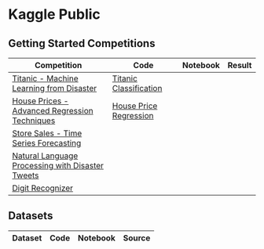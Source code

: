 # Kaggle Public

## Getting Started Competitions

Competition  | Code | Notebook | Result 
---  | --- | --- | --- 
[Titanic - Machine Learning from Disaster](https://www.kaggle.com/competitions/titanic)  | [Titanic Classification](https://github.com/levimjoseph/kaggle-public/blob/main/titanic-classification.ipynb) | | |
[House Prices - Advanced Regression Techniques](https://www.kaggle.com/competitions/house-prices-advanced-regression-techniques) | [House Price Regression](https://github.com/levimjoseph/kaggle-public/blob/main/house-prices-regression.ipynb) | | |
[Store Sales - Time Series Forecasting](https://www.kaggle.com/competitions/store-sales-time-series-forecasting) | | | |
[Natural Language Processing with Disaster Tweets](https://www.kaggle.com/competitions/nlp-getting-started) | | | |
[Digit Recognizer](https://www.kaggle.com/competitions/digit-recognizer) | | | |

## Datasets
Dataset | Code | Notebook | Source
---  | --- | --- | --- 
